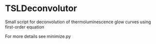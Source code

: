 # TSLDeconvolutor
Small script for deconvolution of thermoluminescence glow curves using first-order equation

For more details see minimize.py
